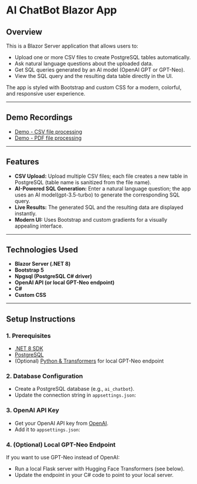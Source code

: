 # AI ChatBot Blazor App

## Overview

This is a Blazor Server application that allows users to:
- Upload one or more CSV files to create PostgreSQL tables automatically.
- Ask natural language questions about the uploaded data.
- Get SQL queries generated by an AI model (OpenAI GPT or GPT-Neo).
- View the SQL query and the resulting data table directly in the UI.

The app is styled with Bootstrap and custom CSS for a modern, colorful, and responsive user experience.

---

## Demo Recordings

- [Demo - CSV file processing](https://drive.google.com/file/d/1VHep8kTxPCzQhYwOh2xQ_awx0be8PhtL/view?usp=drive_web)
- [Demo - PDF file processing](https://drive.google.com/file/d/1ucK10rGieSB8Q5OzDfiUu6Ucksoig9QK/view?usp=drive_web)

---

## Features

- **CSV Upload:** Upload multiple CSV files; each file creates a new table in PostgreSQL (table name is sanitized from the file name).
- **AI-Powered SQL Generation:** Enter a natural language question; the app uses an AI model(gpt-3.5-turbo) to generate the corresponding SQL query.
- **Live Results:** The generated SQL and the resulting data are displayed instantly.
- **Modern UI:** Uses Bootstrap and custom gradients for a visually appealing interface.

---

## Technologies Used

- **Blazor Server (.NET 8)**
- **Bootstrap 5**
- **Npgsql (PostgreSQL C# driver)**
- **OpenAI API (or local GPT-Neo endpoint)**
- **C#**
- **Custom CSS**

---

## Setup Instructions

### 1. Prerequisites

- [.NET 8 SDK](https://dotnet.microsoft.com/download)
- [PostgreSQL](https://www.postgresql.org/download/)
- (Optional) [Python & Transformers](https://huggingface.co/docs/transformers/index) for local GPT-Neo endpoint

### 2. Database Configuration

- Create a PostgreSQL database (e.g., `ai_chatbot`).
- Update the connection string in `appsettings.json`:

  
### 3. OpenAI API Key

- Get your OpenAI API key from [OpenAI](https://platform.openai.com/account/api-keys).
- Add it to `appsettings.json`:

  
### 4. (Optional) Local GPT-Neo Endpoint

If you want to use GPT-Neo instead of OpenAI:
- Run a local Flask server with Hugging Face Transformers (see below).
- Update the endpoint in your C# code to point to your local server.


